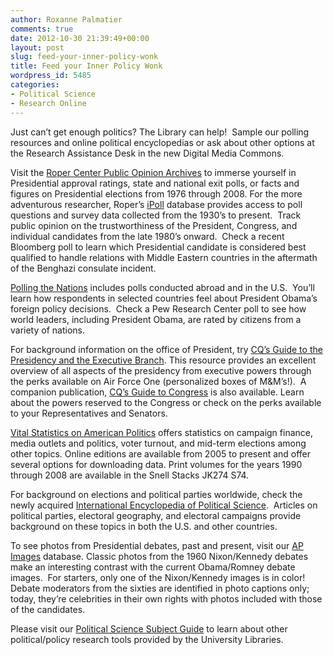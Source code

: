 ```yaml
---
author: Roxanne Palmatier
comments: true
date: 2012-10-30 21:39:49+00:00
layout: post
slug: feed-your-inner-policy-wonk
title: Feed your Inner Policy Wonk
wordpress_id: 5485
categories:
- Political Science
- Research Online
---
```


Just can’t get enough politics? The Library can help!  Sample our polling resources and online political encyclopedias or ask about other options at the Research Assistance Desk in the new Digital Media Commons.

Visit the [Roper Center Public Opinion Archives](http://0-www.ropercenter.uconn.edu.ilsprod.lib.neu.edu/) to immerse yourself in Presidential approval ratings, state and national exit polls, or facts and figures on Presidential elections from 1976 through 2008. For the more adventurous researcher, Roper’s [iPoll](http://0-webapps.ropercenter.uconn.edu.ilsprod.lib.neu.edu/CFIDE/cf/action/ipoll/) database provides access to poll questions and survey data collected from the 1930’s to present.  Track public opinion on the trustworthiness of the President, Congress, and individual candidates from the late 1980’s onward.  Check a recent Bloomberg poll to learn which Presidential candidate is considered best qualified to handle relations with Middle Eastern countries in the aftermath of the Benghazi consulate incident.

[Polling the Nations](http://0-poll.orspub.com.ilsprod.lib.neu.edu/) includes polls conducted abroad and in the U.S.  You’ll learn how respondents in selected countries feel about President Obama’s foreign policy decisions.  Check a Pew Research Center poll to see how world leaders, including President Obama, are rated by citizens from a variety of nations.

For background information on the office of President, try [CQ’s Guide to the Presidency and the Executive Branch](http://0-library.cqpress.com.ilsprod.lib.neu.edu/presidencyguide?PHPSESSID=nlba56gnctbc4guedp1s1oitd3). This resource provides an excellent overview of all aspects of the presidency from executive powers through the perks available on Air Force One (personalized boxes of M&M’s!).  A companion publication, [CQ’s Guide to Congress](http://0-library.cqpress.com.ilsprod.lib.neu.edu/congressguide?PHPSESSID=nlba56gnctbc4guedp1s1oitd3) is also available. Learn about the powers reserved to the Congress or check on the perks available to your Representatives and Senators.

[Vital Statistics on American Politics](http://0-library.cqpress.com.ilsprod.lib.neu.edu/vsap?PHPSESSID=nlba56gnctbc4guedp1s1oitd3) offers statistics on campaign finance, media outlets and politics, voter turnout, and mid-term elections among other topics. Online editions are available from 2005 to present and offer several options for downloading data. Print volumes for the years 1990 through 2008 are available in the Snell Stacks JK274 S74.

For background on elections and political parties worldwide, check the newly acquired [International Encyclopedia of Political Science](http://0-knowledge.sagepub.com.ilsprod.lib.neu.edu/view/intlpoliticalscience/SAGE.xml?rskey=I0kH6i&row=1).  Articles on political parties, electoral geography, and electoral campaigns provide background on these topics in both the U.S. and other countries.

To see photos from Presidential debates, past and present, visit our [AP Images](http://0-apimages.ap.org.ilsprod.lib.neu.edu/unsecured/logip.aspx) database. Classic photos from the 1960 Nixon/Kennedy debates make an interesting contrast with the current Obama/Romney debate images.  For starters, only one of the Nixon/Kennedy images is in color!   Debate moderators from the sixties are identified in photo captions only; today, they’re celebrities in their own rights with photos included with those of the candidates.

Please visit our [Political Science Subject Guide](http://subjectguides.lib.neu.edu/polisci) to learn about other political/policy research tools provided by the University Libraries.
